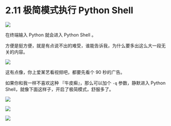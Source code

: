 # 2.11 极简模式执行 Python Shell 
![](https://image.iswbm.com/20200804124133.png)

在终端输入 Python 就会进入 Python Shell 。

方便是挺方便，就是有点说不出的难受，谁能告诉我，为什么要多出这么大一段无关的内容。

![](https://image.iswbm.com/20200801202733.png)

这有点像，你上爱某艺看视频吧，都要先看个 90 秒的广告。

如果你和我一样不喜欢这种 『牛皮癣』，那么可以加个 `-q` 参数，静默进入 Python Shell，就像下面这样子，开启了极简模式，舒服多了。

![](https://image.iswbm.com/20200801203047.png) 


![](https://image.iswbm.com/20200512125643.png)

![](https://image.iswbm.com/20200607174235.png)
